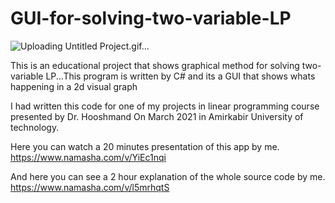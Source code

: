 # GUI-for-solving-two-variable-LP

![Uploading Untitled Project.gif…]()

This is an educational project that shows graphical method for solving two-variable LP...This program is written by C# and its a GUI that shows whats happening in a 2d visual graph

I had written this code for one of my projects in linear programming course presented by Dr. Hooshmand On March 2021 in Amirkabir University of technology.

Here you can watch a 20 minutes presentation of this app by me.
https://www.namasha.com/v/YiEc1nqi

And here you can see a 2 hour explanation of the whole source code by me.
https://www.namasha.com/v/l5mrhqtS
